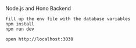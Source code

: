 Node.js and Hono Backend



```
fill up the env file with the database variables
npm install
npm run dev
```

```
open http://localhost:3030
```
